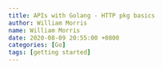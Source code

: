 ```yaml
---
title: APIs with Golang - HTTP pkg basics
author: William Morris
name: William Morris
date: 2020-08-09 20:55:00 +0800
categories: [Go]
tags: [getting started]
---
```


